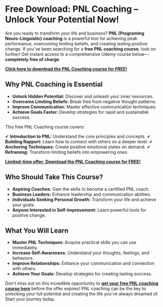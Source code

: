 # Free Download: PNL Coaching – Unlock Your Potential Now!

Are you ready to transform your life and business? **PNL (Programing Neuro-Linguistic) coaching** is a powerful tool for achieving peak performance, overcoming limiting beliefs, and creating lasting positive change. If you've been searching for a **free PNL coaching course**, look no further! Get instant access to a comprehensive Udemy course below—**completely free of charge**.

[**Click here to download the PNL Coaching course for FREE!**](https://udemywork.com/pnl-coaching)

## Why PNL Coaching is Essential

*   **Unlock Hidden Potential:** Discover and unleash your inner resources.
*   **Overcome Limiting Beliefs:** Break free from negative thought patterns.
*   **Improve Communication:** Master effective communication techniques.
*   **Achieve Goals Faster:** Develop strategies for rapid and sustainable success.

This free PNL Coaching course covers:

✔ **Introduction to PNL:** Understand the core principles and concepts.
✔ **Building Rapport:** Learn how to connect with others on a deeper level.
✔ **Anchoring Techniques:** Create positive emotional states on demand.
✔ **Reframing:** Transform limiting beliefs into empowering ones.

[**Limited-time offer: Download the PNL Coaching course for FREE!**](https://udemywork.com/pnl-coaching)

## Who Should Take This Course?

*   **Aspiring Coaches:** Gain the skills to become a certified PNL coach.
*   **Business Leaders:** Enhance leadership and communication abilities.
*   **Individuals Seeking Personal Growth:** Transform your life and achieve your goals.
*   **Anyone Interested in Self-Improvement:** Learn powerful tools for positive change.

## What You Will Learn

*   **Master PNL Techniques:** Acquire practical skills you can use immediately.
*   **Increase Self-Awareness:** Understand your thoughts, feelings, and behaviors.
*   **Improve Relationships:** Enhance your communication and connection with others.
*   **Achieve Your Goals:** Develop strategies for creating lasting success.

Don't miss out on this incredible opportunity to **[get your free PNL coaching course here](https://udemywork.com/pnl-coaching)** before the offer expires! PNL coaching can be the key to unlocking your full potential and creating the life you've always dreamed of. Start your journey today.
